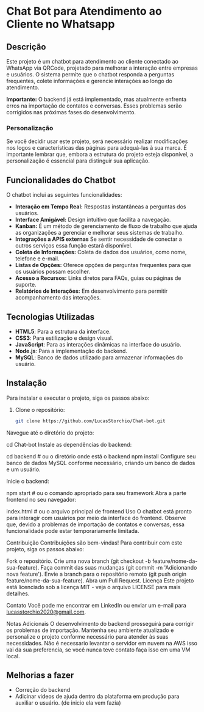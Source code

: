 # Chat Bot para Atendimento ao Cliente no Whatsapp

## Descrição
Este projeto é um chatbot para atendimento ao cliente conectado ao WhatsApp via QRCode, projetado para melhorar a interação entre empresas e usuários. O sistema permite que o chatbot responda a perguntas frequentes, colete informações e gerencie interações ao longo do atendimento.

**Importante:** O backend já está implementado, mas atualmente enfrenta erros na importação de contatos e conversas. Esses problemas serão corrigidos nas próximas fases do desenvolvimento. 

### Personalização
Se você decidir usar este projeto, será necessário realizar modificações nos logos e características das páginas para adequá-las à sua marca. É importante lembrar que, embora a estrutura do projeto esteja disponível, a personalização é essencial para distinguir sua aplicação.

## Funcionalidades do Chatbot
O chatbot inclui as seguintes funcionalidades:

- **Interação em Tempo Real:** Respostas instantâneas a perguntas dos usuários.
- **Interface Amigável:** Design intuitivo que facilita a navegação.
- **Kanban:**  É um método de gerenciamento de fluxo de trabalho que ajuda as organizações a gerenciar e melhorar seus sistemas de trabalho.
- **Integrações a APIS externas** Se sentir necessidade de conectar a outros serviços essa função estará disponível.
- **Coleta de Informações:** Coleta de dados dos usuários, como nome, telefone e e-mail.
- **Listas de Opções:** Oferece opções de perguntas frequentes para que os usuários possam escolher.
- **Acesso a Recursos:** Links diretos para FAQs, guias ou páginas de suporte.
- **Relatórios de Interações:** Em desenvolvimento para permitir acompanhamento das interações.

## Tecnologias Utilizadas
- **HTML5**: Para a estrutura da interface.
- **CSS3**: Para estilização e design visual.
- **JavaScript**: Para as interações dinâmicas na interface do usuário.
- **Node.js**: Para a implementação do backend.
- **MySQL**: Banco de dados utilizado para armazenar informações do usuário.

## Instalação
Para instalar e executar o projeto, siga os passos abaixo:

1. Clone o repositório:
   ```bash
   git clone https://github.com/LucasStorchio/Chat-bot.git
Navegue até o diretório do projeto:

cd Chat-bot
Instale as dependências do backend:

cd backend  # ou o diretório onde está o backend
npm install
Configure seu banco de dados MySQL conforme necessário, criando um banco de dados e um usuário.

Inicie o backend:

npm start  # ou o comando apropriado para seu framework
Abra a parte frontend no seu navegador:

index.html  # ou o arquivo principal de frontend
Uso
O chatbot está pronto para interagir com usuários por meio da interface do frontend. Observe que, devido a problemas de importação de contatos e conversas, essa funcionalidade pode estar temporariamente limitada.

Contribuição
Contribuições são bem-vindas! Para contribuir com este projeto, siga os passos abaixo:

Fork o repositório.
Crie uma nova branch (git checkout -b feature/nome-da-sua-feature).
Faça commit das suas mudanças (git commit -m 'Adicionando nova feature').
Envie a branch para o repositório remoto (git push origin feature/nome-da-sua-feature).
Abra um Pull Request.
Licença
Este projeto está licenciado sob a licença MIT - veja o arquivo LICENSE para mais detalhes.

Contato
Você pode me encontrar em LinkedIn ou enviar um e-mail para lucasstorchio2020@gmail.com.

Notas Adicionais
O desenvolvimento do backend prosseguirá para corrigir os problemas de importação. Mantenha seu ambiente atualizado e personalize o projeto conforme necessário para atender às suas necessidades.
Não é necessario levantar o servidor em nuvem na AWS isso vai da sua preferencia, se você nunca teve contato faça isso em uma VM local.

## Melhorias a fazer
- Correção do backend
- Adicinar videos de ajuda dentro da plataforma em produção para auxiliar o usuário. (de inicio ela vem fazia)
